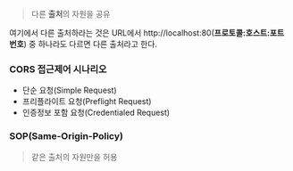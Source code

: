 > 다른 **출처**의 자원을 공유

여기에서 다른 출처하라는 것은 URL에서 http://localhost:80(**프로토콜:호스트:포트번호**) 중 하나라도 다르면 다른 출처라고 한다.
### CORS 접근제어 시나리오
- 단순 요청(Simple Request)
- 프리플라이트 요청(Preflight Request)
- 인증정보 포함 요청(Credentialed Request)

### SOP(Same-Origin-Policy)
> 같은 출처의 자원만을 허용